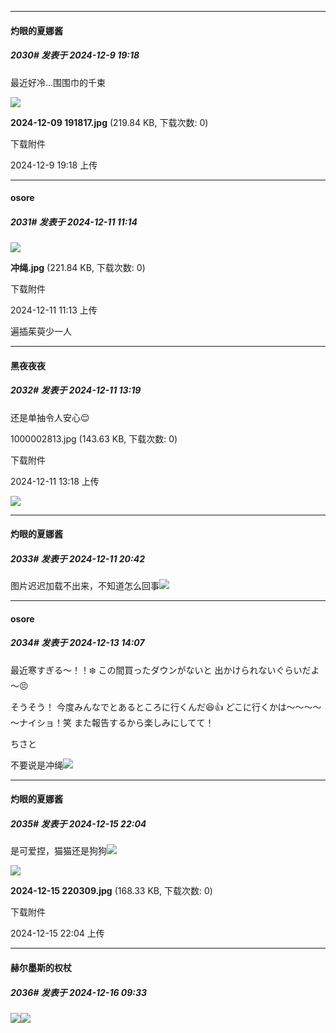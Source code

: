 ﻿
*****

####  灼眼的夏娜酱  
##### 2030#       发表于 2024-12-9 19:18

最近好冷...围围巾的千束

<img src="https://img.saraba1st.com/forum/202412/09/191855g6ef0c3ckih0fhkz.jpg" referrerpolicy="no-referrer">

<strong>2024-12-09 191817.jpg</strong> (219.84 KB, 下载次数: 0)

下载附件

2024-12-9 19:18 上传


*****

####  osore  
##### 2031#       发表于 2024-12-11 11:14

<img src="https://img.saraba1st.com/forum/202412/11/111332ovoc0zr7cj6ydcdp.jpg" referrerpolicy="no-referrer">

<strong>冲绳.jpg</strong> (221.84 KB, 下载次数: 0)

下载附件

2024-12-11 11:13 上传

遍插茱萸少一人


*****

####  黑夜夜夜  
##### 2032#       发表于 2024-12-11 13:19

还是单抽令人安心😌

1000002813.jpg
(143.63 KB, 下载次数: 0)

下载附件

2024-12-11 13:18 上传

<img src="https://img.saraba1st.com/forum/202412/11/131818q9xh45p9599pszq0.jpg" referrerpolicy="no-referrer">


*****

####  灼眼的夏娜酱  
##### 2033#       发表于 2024-12-11 20:42

图片迟迟加载不出来，不知道怎么回事<img src="https://static.saraba1st.com/image/smiley/face2017/180.png" referrerpolicy="no-referrer">


*****

####  osore  
##### 2034#       发表于 2024-12-13 14:07

最近寒すぎる～！！❄️
この間買ったダウンがないと
出かけられないぐらいだよ～😣

そうそう！
今度みんなでとあるところに行くんだ😆👍
どこに行くかは～～～～～ナイショ！笑
また報告するから楽しみにしてて！

ちさと

不要说是冲绳<img src="https://static.saraba1st.com/image/smiley/face2017/118.png" referrerpolicy="no-referrer">


*****

####  灼眼的夏娜酱  
##### 2035#       发表于 2024-12-15 22:04

是可爱捏，猫猫还是狗狗<img src="https://static.saraba1st.com/image/smiley/face2017/074.png" referrerpolicy="no-referrer">

<img src="https://img.saraba1st.com/forum/202412/15/220405rydh3vvzh9hd9ukh.jpg" referrerpolicy="no-referrer">

<strong>2024-12-15 220309.jpg</strong> (168.33 KB, 下载次数: 0)

下载附件

2024-12-15 22:04 上传


*****

####  赫尔墨斯的权杖  
##### 2036#       发表于 2024-12-16 09:33

<img src="https://p.sda1.dev/20/11154c84e94db4dbe336aa11fa1ecc32/CMP_20241216093235725.png" referrerpolicy="no-referrer"><img src="https://p.sda1.dev/20/5d8432b7ca9005d516746c8f7f1bacb3/CMP_20241216093235913.jpg" referrerpolicy="no-referrer">

